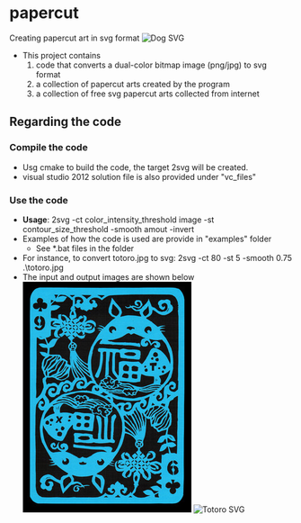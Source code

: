# papercut
Creating papercut art in svg format
![Dog SVG](https://cdn.rawgit.com/jmlien/papercut/246835f9/chinese/zodiac/dog.svg)

* This project contains 
  1. code that converts a dual-color bitmap image (png/jpg) to svg format 
  2. a collection of papercut arts created by the program
  3. a collection of free svg papercut arts collected from internet

## Regarding the code

### Compile the code
* Usg cmake to build the code, the target 2svg will be created.
* visual studio 2012 solution file is also provided under "vc_files"

### Use the code
* **Usage**: 2svg -ct color_intensity_threshold image -st contour_size_threshold -smooth amout -invert
* Examples of how the code is used are provide in "examples" folder
  * See *.bat files in the folder
* For instance, to convert totoro.jpg to svg: 2svg -ct 80 -st 5 -smooth 0.75 .\totoro.jpg
* The input and output images are shown below
![Totoro](/tosvg/examples/totoro.jpg) ![Totoro SVG](https://cdn.rawgit.com/jmlien/papercut/175b1e58/tosvg/examples/totoro.svg)
